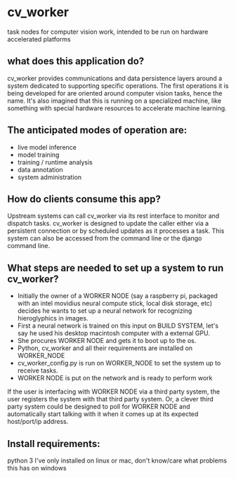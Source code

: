 # cv_worker
task nodes for computer vision work, intended to be run on hardware accelerated platforms


## what does this application do?
cv_worker provides communications and data persistence layers around a system dedicated to supporting specific operations.  The first operations it is being developed for are oriented around computer vision tasks, hence the name.  It's also imagined that this is running on a specialized machine, like something with special hardware resources to accelerate machine learning.


## The anticipated modes of operation are:
- live model inference
- model training
- training / runtime analysis
- data annotation
- system administration


## How do clients consume this app?
Upstream systems can call cv_worker via its rest interface to monitor and dispatch tasks.  cv_worker is designed to update the caller either via a persistent connection or by scheduled updates as it processes a task.
This system can also be accessed from the command line or the django command line.


## What steps are needed to set up a system to run cv_worker?
- Initially the owner of a WORKER NODE (say a raspberry pi, packaged with an intel movidius neural compute stick, local disk storage, etc) decides he wants to set up a neural network for recognizing hieroglyphics in images.
- First a neural network is trained on this input on BUILD SYSTEM, let's say he used his desktop macintosh computer with a external GPU.
- She procures WORKER NODE and gets it to boot up to the os.
- Python, cv_worker and all  their requirements are installed on WORKER_NODE
- cv_worker_config.py is run on WORKER_NODE to set the system up to receive tasks.
- WORKER NODE is put on the network and is ready to perform work

If the user is interfacing with WORKER NODE via a third party system, the user registers the system with that third party system.  Or, a clever third party system could be designed to poll for WORKER NODE and automatically start talking with it when it comes up at its expected host/port/ip address.


## Install requirements:
python 3
I've only installed on linux or mac, don't know/care what problems this has on windows

